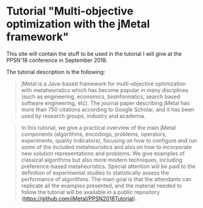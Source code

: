 # Tutorial "Multi-objective optimization with the jMetal framework"

This site will contain the stuff to be used in the tutorial I will give at the PPSN'18 conference in September 2018. 

The tutorial description is the following:

> jMetal is a Java-based framework for multi-objective optimization with metaheuristics which has become popular in many disciplines (such as engineering, economics, bioinformatics, search based software engineering, etc). The journal paper describing jMetal has more than 750 citations according to Google Scholar, and it has been used by research groups, industry and academia. 

> In this tutorial, we give a practical overview of the main jMetal components (algorithms, encodings, problems, operators, experiments, quality indicators), focusing on how to configure and run some of the included metaheuristics and also on how to incorporate new solution representations and problems. We give examples of classical algorithms but also more modern techniques, including preference-based metaheuristics. Special attention will be paid to the definition of experimental studies to statistically assess the performance of algorithms. The main goal is that the attendants can replicate all the examples presented, and the material needed to follow the tutorial will be available in a public repository (https://github.com/jMetal/PPSN2018Tutorial).
